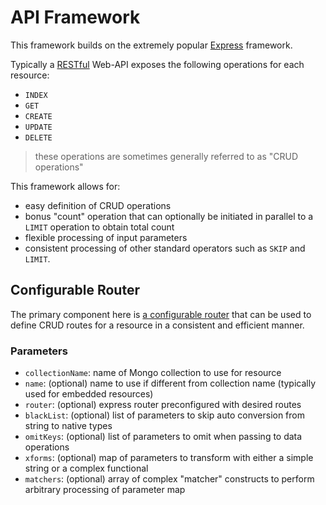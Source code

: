 # API Framework

This framework builds on the extremely popular [Express](http://expressjs.com/) framework.

Typically a [RESTful](https://en.wikipedia.org/wiki/Representational_state_transfer) Web-API exposes the following operations for each resource:

- `INDEX`
- `GET`
- `CREATE`
- `UPDATE`
- `DELETE`

> these operations are sometimes generally referred to as "CRUD operations"

This framework allows for:
- easy definition of CRUD operations
- bonus "count" operation that can optionally be initiated in parallel to a `LIMIT` operation to obtain total count
- flexible processing of input parameters
- consistent processing of other standard operators such as `SKIP` and `LIMIT`.

## Configurable Router

The primary component here is [a configurable router](./router.js) that can be used to define CRUD routes for a resource in a consistent and efficient manner.

### Parameters

- `collectionName`: name of Mongo collection to use for resource
- `name`: (optional) name to use if different from collection name (typically used for embedded resources)
- `router`: (optional) express router preconfigured with desired routes
- `blackList`: (optional) list of parameters to skip auto conversion from string to native types
- `omitKeys`: (optional) list of parameters to omit when passing to data operations
- `xforms`: (optional) map of parameters to transform with either a simple string or a complex functional
- `matchers`: (optional) array of complex "matcher" constructs to perform arbitrary processing of parameter map
